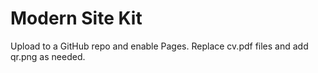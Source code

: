 # Modern Site Kit
Upload to a GitHub repo and enable Pages. Replace cv.pdf files and add qr.png as needed.
